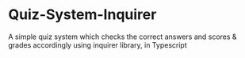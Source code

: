 # Quiz-System-Inquirer
A simple quiz system which checks the correct answers and scores &amp; grades accordingly using inquirer library, in Typescript
